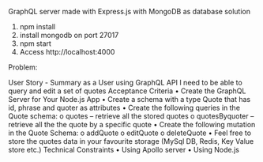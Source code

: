 GraphQL server made with Express.js with MongoDB as database solution

1. npm install
2. install mongodb on port 27017
3. npm start
4. Access http://localhost:4000

Problem:

User Story - Summary
as a User using GraphQL API I need to be able to query and edit a set of quotes
Acceptance Criteria
• Create the GraphQL Server for Your Node.js App
• Create a schema with a type Quote that has id, phrase and quoter as attributes
• Create the following queries in the Quote schema:
o quotes – retrieve all the stored quotes
o quotesByquoter – retrieve all the the quote by a specific quote
• Create the following mutation in the Quote Schema:
o addQuote
o editQuote
o deleteQuote
• Feel free to store the quotes data in your favourite storage (MySql DB, Redis, Key Value
store etc.)
Technical Constraints
• Using Apollo server
• Using Node.js
